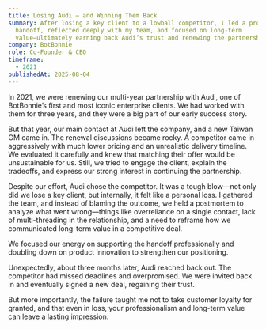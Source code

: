 ```yaml
---
title: Losing Audi — and Winning Them Back
summary: After losing a key client to a lowball competitor, I led a professional
  handoff, reflected deeply with my team, and focused on long-term
  value—ultimately earning back Audi’s trust and renewing the partnership.
company: BotBonnie
role: Co-Founder & CEO
timeframe:
  - 2021
publishedAt: 2025-08-04
---
```

In 2021, we were renewing our multi-year partnership with Audi, one of BotBonnie’s first and most iconic enterprise clients. We had worked with them for three years, and they were a big part of our early success story.

But that year, our main contact at Audi left the company, and a new Taiwan GM came in. The renewal discussions became rocky. A competitor came in aggressively with much lower pricing and an unrealistic delivery timeline. We evaluated it carefully and knew that matching their offer would be unsustainable for us. Still, we tried to engage the client, explain the tradeoffs, and express our strong interest in continuing the partnership.

Despite our effort, Audi chose the competitor. It was a tough blow—not only did we lose a key client, but internally, it felt like a personal loss. I gathered the team, and instead of blaming the outcome, we held a postmortem to analyze what went wrong—things like overreliance on a single contact, lack of multi-threading in the relationship, and a need to reframe how we communicated long-term value in a competitive deal.

We focused our energy on supporting the handoff professionally and doubling down on product innovation to strengthen our positioning.

Unexpectedly, about three months later, Audi reached back out. The competitor had missed deadlines and overpromised. We were invited back in and eventually signed a new deal, regaining their trust.

But more importantly, the failure taught me not to take customer loyalty for granted, and that even in loss, your professionalism and long-term value can leave a lasting impression.